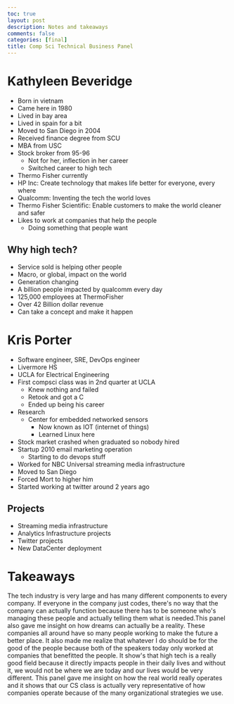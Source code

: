 ```yaml
---
toc: true
layout: post
description: Notes and takeaways
comments: false
categories: [final]
title: Comp Sci Technical Business Panel 
---
```


# Kathyleen Beveridge
- Born in vietnam
- Came here in 1980
- Lived in bay area
- Lived in spain for a bit
- Moved to San Diego in 2004
- Received finance degree from SCU
- MBA from USC
- Stock broker from 95-96
  - Not for her, inflection in her career
  - Switched career to high tech
- Thermo Fisher currently 
- HP Inc: Create technology that makes life better for everyone, every where
- Qualcomm: Inventing the tech the world loves
- Thermo Fisher Scientific: Enable customers to make the world cleaner and safer
- Likes to work at companies that help the people
  - Doing something that people want

## Why high tech?
- Service sold is helping other people 
- Macro, or global, impact on the world
- Generation changing 
- A billion people impacted by qualcomm every day 
- 125,000 employees at ThermoFisher
- Over 42 Billion dollar revenue
- Can take a concept and make it happen

# Kris Porter
- Software engineer, SRE, DevOps engineer
- Livermore HS 
- UCLA for Electrical Engineering
- First compsci class was in 2nd quarter at UCLA
  - Knew nothing and failed 
  - Retook and got a C
  - Ended up being his career 
- Research
  - Center for embedded networked sensors
    - Now known as IOT (internet of things)
    - Learned Linux here
- Stock market crashed when graduated so nobody hired
- Startup 2010 email marketing operation
  - Starting to do devops stuff
- Worked for NBC Universal streaming media infrastructure
- Moved to San Diego 
- Forced Mort to higher him
- Started working at twitter around 2 years ago

## Projects
- Streaming media infrastructure 
- Analytics Infrastructure projects
- Twitter projects
- New DataCenter deployment

# Takeaways
The tech industry is very large and has many different components to every company. If everyone in the company just codes, there's no way that the company can actually function because there has to be someone who's managing these people and actually telling them what is needed.This panel also gave me insight on how dreams can actually be a reality. These companies all around have so many people working to make the future a better place. It also made me realize that whatever I do should be for the good of the people because both of the speakers today only worked at companies that benefitted the people. It show's that high tech is a really good field because it directly impacts people in their daily lives and without it, we would not be where we are today and our lives would be very different. This panel gave me insight on how the real world really operates and it shows that our CS class is actually very representative of how companies operate because of the many organizational strategies we use.